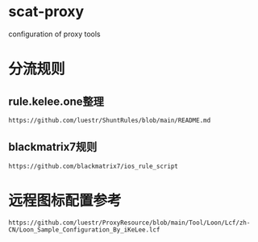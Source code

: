 # scat-proxy
configuration of proxy tools

# 分流规则

## rule.kelee.one整理

```
https://github.com/luestr/ShuntRules/blob/main/README.md
```

## blackmatrix7规则

```
https://github.com/blackmatrix7/ios_rule_script
```

# 远程图标配置参考

```
https://github.com/luestr/ProxyResource/blob/main/Tool/Loon/Lcf/zh-CN/Loon_Sample_Configuration_By_iKeLee.lcf
```
